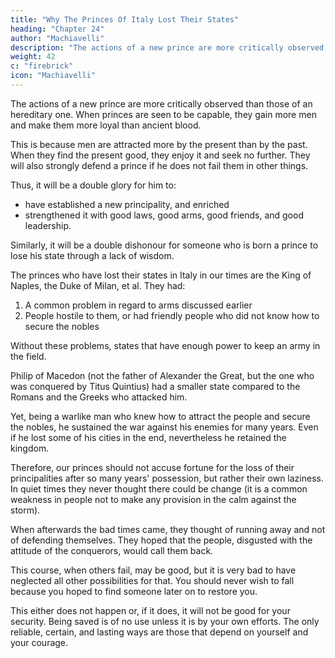 ```yaml
---
title: "Why The Princes Of Italy Lost Their States"
heading: "Chapter 24"
author: "Machiavelli"
description: "The actions of a new prince are more critically observed than those of an hereditary one"
weight: 42
c: "firebrick"
icon: "Machiavelli"
---
```





<!-- The previous suggestions, if they are carefully followed, will enable a new prince to appear well established, and make him at once more secure in the state than if he had been long seated there. This is
important because  -->

The actions of a new prince are more critically observed than those of an hereditary one. When princes are seen to be capable, they gain more men and make them more loyal than ancient blood. 

This is because men are attracted more by the present than by the past. When they find the present good, they enjoy it and seek no further. They will also strongly defend a prince if he does not fail them in other things.

Thus, it will be a double glory for him to:
- have established a new principality, and enriched
- strengthened it with good laws, good arms, good friends, and good leadership. 

Similarly, it will be a double dishonour for someone who is born a prince to lose his state through a lack of wisdom.

The princes who have lost their states in Italy in our times are the King of Naples, the Duke of Milan, et al. They had:

1. A common problem in regard to arms discussed earlier
2. People hostile to them, or had friendly people who did not know how to secure the nobles

Without these problems, states that have enough power to keep an army in the field. 

Philip of Macedon (not the father of Alexander the Great, but the one who was conquered by Titus Quintius) had a smaller state compared to the Romans and the Greeks who attacked him. 

Yet, being a warlike man who knew how to attract the people and secure the nobles, he sustained the war against his enemies for many years. Even if he lost some of his cities in the end, nevertheless he retained the kingdom.

Therefore, our princes should not accuse fortune for the loss of their principalities after so many years' possession, but rather their own laziness. In quiet times they never thought there could be change (it is a common weakness in people not to make any provision in the calm against the storm). 

When afterwards the bad times came, they thought of running away and not of defending themselves. They hoped that the people, disgusted with the attitude of the conquerors, would call them back. 

This course, when others fail, may be good, but it is very bad to have neglected all other possibilities for that. You should never wish to fall because you hoped to find someone later on to restore you. 

This either does not happen or, if it does, it will not be good for your security. Being saved is of no use unless it is by your own efforts. The only reliable, certain, and lasting ways are those that depend on yourself and your courage.
